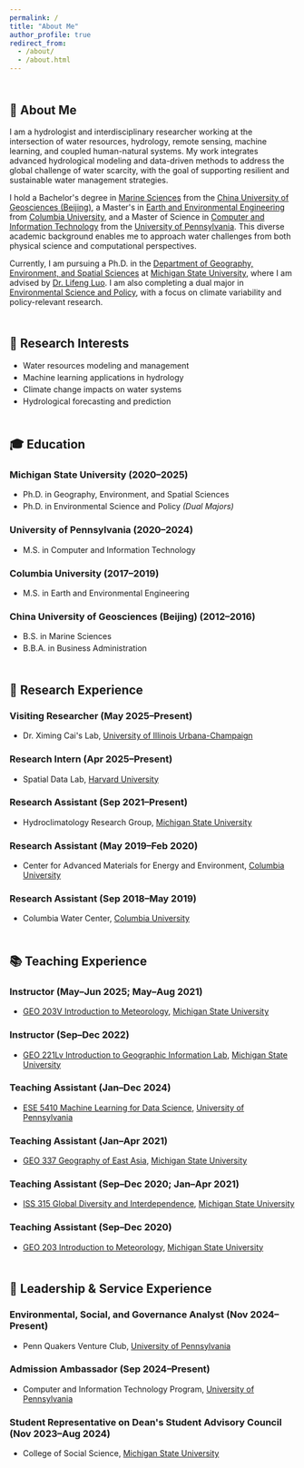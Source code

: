 ```yaml
---
permalink: /
title: "About Me"
author_profile: true
redirect_from: 
  - /about/
  - /about.html
---
```


<style>
h2 {
  margin-top: 2.5em;
}

hr {
  border: none;
  height: 1px;
  background-color: #d1d5db;
  margin: 2.5em 0 1.5em 0;
}

@media (prefers-color-scheme: dark) {
  hr {
    background-color: #4b5563;
  }
}

ul li {
  margin-bottom: 0.3em;
}

ol li {
  margin-bottom: 0.3em;
}
</style>

## 👋 About Me

I am a hydrologist and interdisciplinary researcher working at the intersection of water resources, hydrology, remote sensing, machine learning, and coupled human-natural systems. My work integrates advanced hydrological modeling and data-driven methods to address the global challenge of water scarcity, with the goal of supporting resilient and sustainable water management strategies.

I hold a Bachelor's degree in [Marine Sciences](https://sos.cugb.edu.cn/) from the [China University of Geosciences (Beijing)](https://en.cugb.edu.cn/), a Master's in [Earth and Environmental Engineering](https://www.eee.columbia.edu/) from [Columbia University](https://www.columbia.edu/), and a Master of Science in [Computer and Information Technology](https://online.seas.upenn.edu/degrees/mcit-online/) from the [University of Pennsylvania](https://www.upenn.edu/). This diverse academic background enables me to approach water challenges from both physical science and computational perspectives.

Currently, I am pursuing a Ph.D. in the [Department of Geography, Environment, and Spatial Sciences](https://geo.msu.edu/) at [Michigan State University](https://msu.edu/), where I am advised by [Dr. Lifeng Luo](https://geo.msu.edu/directory/luo-lifeng.html). I am also completing a dual major in [Environmental Science and Policy](https://esp.msu.edu/), with a focus on climate variability and policy-relevant research.

## 🌱 Research Interests

- Water resources modeling and management
- Machine learning applications in hydrology
- Climate change impacts on water systems
- Hydrological forecasting and prediction

## 🎓 Education

### Michigan State University (2020–2025)
* Ph.D. in Geography, Environment, and Spatial Sciences
* Ph.D. in Environmental Science and Policy *(Dual Majors)*

### University of Pennsylvania (2020–2024)
* M.S. in Computer and Information Technology

### Columbia University (2017–2019)
* M.S. in Earth and Environmental Engineering

### China University of Geosciences (Beijing) (2012–2016)
* B.S. in Marine Sciences
* B.B.A. in Business Administration

## 🔬 Research Experience

### Visiting Researcher (May 2025–Present)  
* Dr. Ximing Cai's Lab, <u>University of Illinois Urbana-Champaign</u>

### Research Intern (Apr 2025–Present)  
* Spatial Data Lab, <u>Harvard University</u>

### Research Assistant (Sep 2021–Present)  
* Hydroclimatology Research Group, <u>Michigan State University</u>

### Research Assistant (May 2019–Feb 2020)  
* Center for Advanced Materials for Energy and Environment, <u>Columbia University</u>

### Research Assistant (Sep 2018–May 2019)  
* Columbia Water Center, <u>Columbia University</u>

## 📚 Teaching Experience

### Instructor (May–Jun 2025; May–Aug 2021)  
* [GEO 203V Introduction to Meteorology](https://geo.msu.edu/student-resources/courses/online-courses.html), <u>Michigan State University</u>

### Instructor (Sep–Dec 2022)  
* [GEO 221Lv Introduction to Geographic Information Lab](https://geo.msu.edu/student-resources/courses/online-courses.html), <u>Michigan State University</u>

### Teaching Assistant (Jan–Dec 2024)  
* [ESE 5410 Machine Learning for Data Science](https://online.seas.upenn.edu/courses/ese-5410-machine-learning-for-data-science/), <u>University of Pennsylvania</u> 

### Teaching Assistant (Jan–Apr 2021)  
* [GEO 337 Geography of East Asia](https://reg.msu.edu/Courses/Search.aspx), <u>Michigan State University</u>

### Teaching Assistant (Sep–Dec 2020; Jan–Apr 2021)  
* [ISS 315 Global Diversity and Interdependence](https://integrativestudies.msu.edu/iss/courses.html), <u>Michigan State University</u>
  
### Teaching Assistant (Sep–Dec 2020)  
* [GEO 203 Introduction to Meteorology](https://reg.msu.edu/Courses/Request.aspx?SubjectCode=GEO&CourseNumber=203&Submit1=View), <u>Michigan State University</u>

## 🤝 Leadership & Service Experience

### Environmental, Social, and Governance Analyst (Nov 2024–Present)  
* Penn Quakers Venture Club, <u>University of Pennsylvania</u>

### Admission Ambassador (Sep 2024–Present)  
* Computer and Information Technology Program, <u>University of Pennsylvania</u>

### Student Representative on Dean's Student Advisory Council (Nov 2023–Aug 2024)  
* College of Social Science, <u>Michigan State University</u>